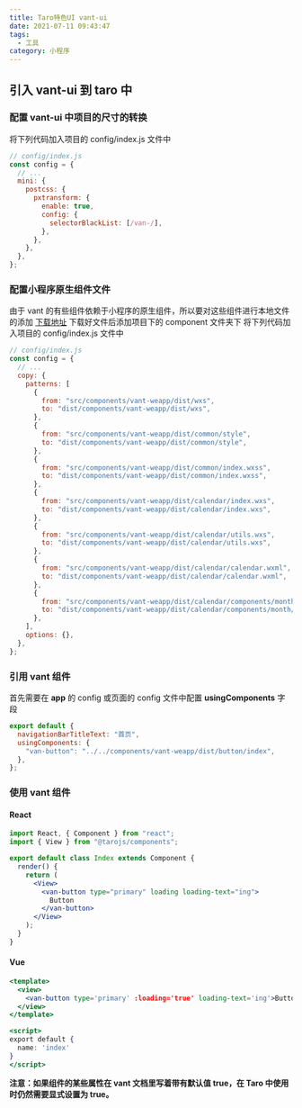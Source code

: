 ```yaml
---
title: Taro特色UI vant-ui
date: 2021-07-11 09:43:47
tags:
  - 工具
category: 小程序
---
```


## 引入 vant-ui 到 taro 中

### 配置 vant-ui 中项目的尺寸的转换

将下列代码加入项目的 config/index.js 文件中

```js
// config/index.js
const config = {
  // ...
  mini: {
    postcss: {
      pxtransform: {
        enable: true,
        config: {
          selectorBlackList: [/van-/],
        },
      },
    },
  },
};
```

### 配置小程序原生组件文件

由于 vant 的有些组件依赖于小程序的原生组件，所以要对这些组件进行本地文件的添加
[下载地址]('https://github.com/NervJS/taro3-vant-sample/tree/react/src')
下载好文件后添加项目下的 component 文件夹下
将下列代码加入项目的 config/index.js 文件中

```js
// config/index.js
const config = {
  // ...
  copy: {
    patterns: [
      {
        from: "src/components/vant-weapp/dist/wxs",
        to: "dist/components/vant-weapp/dist/wxs",
      },
      {
        from: "src/components/vant-weapp/dist/common/style",
        to: "dist/components/vant-weapp/dist/common/style",
      },
      {
        from: "src/components/vant-weapp/dist/common/index.wxss",
        to: "dist/components/vant-weapp/dist/common/index.wxss",
      },
      {
        from: "src/components/vant-weapp/dist/calendar/index.wxs",
        to: "dist/components/vant-weapp/dist/calendar/index.wxs",
      },
      {
        from: "src/components/vant-weapp/dist/calendar/utils.wxs",
        to: "dist/components/vant-weapp/dist/calendar/utils.wxs",
      },
      {
        from: "src/components/vant-weapp/dist/calendar/calendar.wxml",
        to: "dist/components/vant-weapp/dist/calendar/calendar.wxml",
      },
      {
        from: "src/components/vant-weapp/dist/calendar/components/month/index.wxs",
        to: "dist/components/vant-weapp/dist/calendar/components/month/index.wxs",
      },
    ],
    options: {},
  },
};
```

### 引用 vant 组件

首先需要在 **app** 的 config 或页面的 config 文件中配置 **usingComponents** 字段

```js
export default {
  navigationBarTitleText: "首页",
  usingComponents: {
    "van-button": "../../components/vant-weapp/dist/button/index",
  },
};
```

### 使用 vant 组件

#### React

```jsx
import React, { Component } from "react";
import { View } from "@tarojs/components";

export default class Index extends Component {
  render() {
    return (
      <View>
        <van-button type="primary" loading loading-text="ing">
          Button
        </van-button>
      </View>
    );
  }
}
```

#### Vue

```jsx
<template>
  <view>
    <van-button type='primary' :loading='true' loading-text='ing'>Button</van-button>
  </view>
</template>

<script>
export default {
  name: 'index'
}
</script>
```

**注意：如果组件的某些属性在 vant 文档里写着带有默认值 true，在 Taro 中使用时仍然需要显式设置为 true。**
